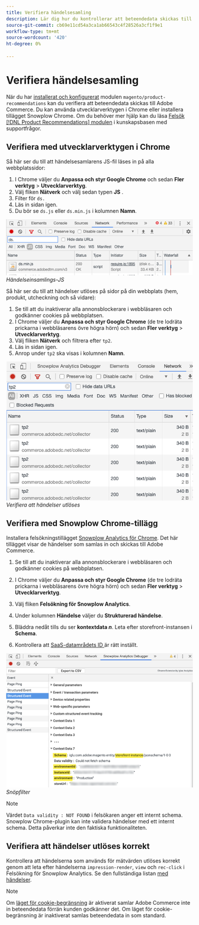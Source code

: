```yaml
---
title: Verifiera händelsesamling
description: Lär dig hur du kontrollerar att beteendedata skickas till Adobe Commerce.
source-git-commit: cb69e11cd54a3ca1ab66543c4f28526a3cf1f9e1
workflow-type: tm+mt
source-wordcount: '420'
ht-degree: 0%

---
```


# Verifiera händelsesamling

När du har [installerat och konfigurerat](install-configure.md) modulen `magento/product-recommendations` kan du verifiera att beteendedata skickas till Adobe Commerce. Du kan använda utvecklarverktygen i Chrome eller installera tillägget Snowplow Chrome. Om du behöver mer hjälp kan du läsa [Felsök [!DNL Product Recommendations] modulen](https://experienceleague.adobe.com/docs/commerce-knowledge-base/kb/troubleshooting/miscellaneous/troubleshoot-product-recommendations-module-in-magento-commerce.html?lang=sv-SE) i kunskapsbasen med supportfrågor.

## Verifiera med utvecklarverktygen i Chrome

Så här ser du till att händelsesamlarens JS-fil läses in på alla webbplatssidor:

1. I Chrome väljer du **Anpassa och styr Google Chrome** och sedan **Fler verktyg** > **Utvecklarverktyg**.
1. Välj fliken **Nätverk** och välj sedan typen **JS** .
1. Filter för `ds.`
1. Läs in sidan igen.
1. Du bör se `ds.js` eller `ds.min.js` i kolumnen **Namn**.

![Händelseinsamlings-JS](assets/filter-ds.png)
_Händelseinsamlings-JS_

Så här ser du till att händelser utlöses på sidor på din webbplats (hem, produkt, utcheckning och så vidare):

1. Se till att du inaktiverar alla annonsblockerare i webbläsaren och godkänner cookies på webbplatsen.
1. I Chrome väljer du **Anpassa och styr Google Chrome** (de tre lodräta prickarna i webbläsarens övre högra hörn) och sedan **Fler verktyg** > **Utvecklarverktyg**.
1. Välj fliken **Nätverk** och filtrera efter `tp2`.
1. Läs in sidan igen.
1. Anrop under `tp2` ska visas i kolumnen **Namn**.

![Startar händelser](assets/filter-tp2.png)
_Verifiera att händelser utlöses_

## Verifiera med Snowplow Chrome-tillägg

Installera felsökningstillägget [Snowplow Analytics för Chrome](https://chrome.google.com/webstore/detail/snowplow-analytics-debugg/jbnlcgeengmijcghameodeaenefieedm). Det här tillägget visar de händelser som samlas in och skickas till Adobe Commerce.

1. Se till att du inaktiverar alla annonsblockerare i webbläsaren och godkänner cookies på webbplatsen.

1. I Chrome väljer du **Anpassa och styr Google Chrome** (de tre lodräta prickarna i webbläsarens övre högra hörn) och sedan **Fler verktyg** > **Utvecklarverktyg**.

1. Välj fliken **Felsökning för Snowplow Analytics**.

1. Under kolumnen **Händelse** väljer du **Strukturerad händelse**.

1. Bläddra nedåt tills du ser **kontextdata _n_**. Leta efter storefront-instansen i **Schema**.

1. Kontrollera att [SaaS-datamrådets ID ](https://experienceleague.adobe.com/docs/commerce-admin/config/services/saas.html?lang=sv-SE) är rätt inställt.

![Snöpfilter](assets/snowplow-filter.png)
_Snöpfilter_

>[!NOTE]
>
> Värdet `Data validity : NOT FOUND` i felsökaren anger ett internt schema. Snowplow Chrome-plugin kan inte validera händelser med ett internt schema. Detta påverkar inte den faktiska funktionaliteten.

## Verifiera att händelser utlöses korrekt

Kontrollera att händelserna som används för mätvärden utlöses korrekt genom att leta efter händelserna `impression-render`, `view` och `rec-click` i Felsökning för Snowplow Analytics. Se den fullständiga listan [med händelser](https://experienceleague.adobe.com/docs/commerce/product-recommendations/developer/events.html?lang=sv-SE).

>[!NOTE]
>
> Om [läget för cookie-begränsning](https://experienceleague.adobe.com/docs/commerce-admin/start/compliance/privacy/compliance-cookie-law.html?lang=sv-SE) är aktiverat samlar Adobe Commerce inte in beteendedata förrän kunden godkänner det. Om läget för cookie-begränsning är inaktiverat samlas beteendedata in som standard.
